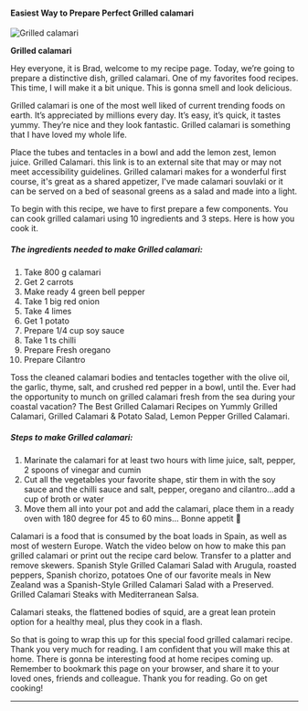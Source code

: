             

#### Easiest Way to Prepare Perfect Grilled calamari

![Grilled calamari](https://img-global.cpcdn.com/recipes/981035fed9bae64c/751x532cq70/grilled-calamari-recipe-main-photo.jpg)

**Grilled calamari**

Hey everyone, it is Brad, welcome to my recipe page. Today, we’re going to prepare a distinctive dish, grilled calamari. One of my favorites food recipes. This time, I will make it a bit unique. This is gonna smell and look delicious.

Grilled calamari is one of the most well liked of current trending foods on earth. It’s appreciated by millions every day. It’s easy, it’s quick, it tastes yummy. They’re nice and they look fantastic. Grilled calamari is something that I have loved my whole life.

Place the tubes and tentacles in a bowl and add the lemon zest, lemon juice. Grilled Calamari. this link is to an external site that may or may not meet accessibility guidelines. Grilled calamari makes for a wonderful first course, it's great as a shared appetizer, I've made calamari souvlaki or it can be served on a bed of seasonal greens as a salad and made into a light.

To begin with this recipe, we have to first prepare a few components. You can cook grilled calamari using 10 ingredients and 3 steps. Here is how you cook it.

##### The ingredients needed to make Grilled calamari:

1.  Take 800 g calamari
2.  Get 2 carrots
3.  Make ready 4 green bell pepper
4.  Take 1 big red onion
5.  Take 4 limes
6.  Get 1 potato
7.  Prepare 1/4 cup soy sauce
8.  Take 1 ts chilli
9.  Prepare Fresh oregano
10.  Prepare Cilantro

Toss the cleaned calamari bodies and tentacles together with the olive oil, the garlic, thyme, salt, and crushed red pepper in a bowl, until the. Ever had the opportunity to munch on grilled calamari fresh from the sea during your coastal vacation? The Best Grilled Calamari Recipes on Yummly Grilled Calamari, Grilled Calamari & Potato Salad, Lemon Pepper Grilled Calamari.

##### Steps to make Grilled calamari:

1.  Marinate the calamari for at least two hours with lime juice, salt, pepper, 2 spoons of vinegar and cumin
2.  Cut all the vegetables your favorite shape, stir them in with the soy sauce and the chilli sauce and salt, pepper, oregano and cilantro…add a cup of broth or water
3.  Move them all into your pot and add the calamari, place them in a ready oven with 180 degree for 45 to 60 mins… Bonne appetit 💙

Calamari is a food that is consumed by the boat loads in Spain, as well as most of western Europe. Watch the video below on how to make this pan grilled calamari or print out the recipe card below. Transfer to a platter and remove skewers. Spanish Style Grilled Calamari Salad with Arugula, roasted peppers, Spanish chorizo, potatoes One of our favorite meals in New Zealand was a Spanish-Style Grilled Calamari Salad with a Preserved. Grilled Calamari Steaks with Mediterranean Salsa. <p>Calamari steaks, the flattened bodies of squid, are a great lean protein option for a healthy meal, plus they cook in a flash.

So that is going to wrap this up for this special food grilled calamari recipe. Thank you very much for reading. I am confident that you will make this at home. There is gonna be interesting food at home recipes coming up. Remember to bookmark this page on your browser, and share it to your loved ones, friends and colleague. Thank you for reading. Go on get cooking!

* * *